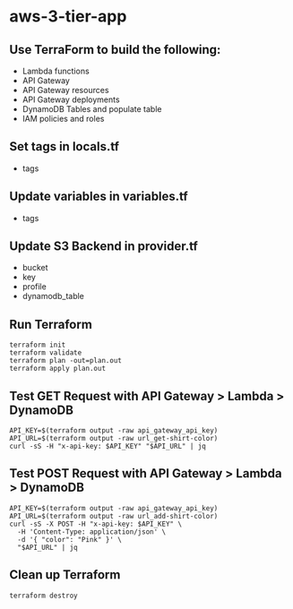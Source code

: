 # aws-3-tier-app
## Use TerraForm to build the following:
* Lambda functions
* API Gateway
* API Gateway resources
* API Gateway deployments
* DynamoDB Tables and populate table
* IAM policies and roles
## Set tags in locals.tf
* tags
## Update variables in variables.tf
* tags
## Update S3 Backend in provider.tf
* bucket
* key
* profile
* dynamodb_table
## Run Terraform
```
terraform init
terraform validate
terraform plan -out=plan.out
terraform apply plan.out
```
## Test GET Request with API Gateway > Lambda > DynamoDB
```
API_KEY=$(terraform output -raw api_gateway_api_key)
API_URL=$(terraform output -raw url_get-shirt-color)
curl -sS -H "x-api-key: $API_KEY" "$API_URL" | jq
```
## Test POST Request with API Gateway > Lambda > DynamoDB
```
API_KEY=$(terraform output -raw api_gateway_api_key)
API_URL=$(terraform output -raw url_add-shirt-color)
curl -sS -X POST -H "x-api-key: $API_KEY" \
  -H 'Content-Type: application/json' \
  -d '{ "color": "Pink" }' \
  "$API_URL" | jq
```
## Clean up Terraform
```
terraform destroy
```
